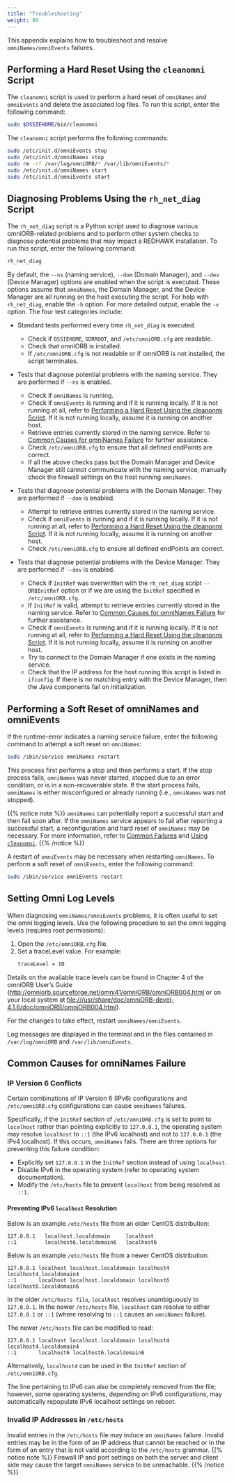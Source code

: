 ```yaml
---
title: "Troubleshooting"
weight: 80
---
```


This appendix explains how to troubleshoot and resolve `omniNames/omniEvents` failures.

## Performing a Hard Reset Using the `cleanomni` Script

The `cleanomni` script is used to perform a hard reset of `omniNames` and `omniEvents` and delete the associated log files. To run this script, enter the following command:

```bash
sudo $OSSIEHOME/bin/cleanomni
```

The `cleanomni` script performs the following commands:

```bash
sudo /etc/init.d/omniEvents stop
sudo /etc/init.d/omniNames stop
sudo rm -rf /var/log/omniORB/* /var/lib/omniEvents/*
sudo /etc/init.d/omniNames start
sudo /etc/init.d/omniEvents start
```

## Diagnosing Problems Using the `rh_net_diag` Script

The `rh_net_diag` script is a Python script used to diagnose various omniORB-related problems and to perform other system checks to diagnose potential problems that may impact a REDHAWK installation. To run this script, enter the following command:

```bash
rh_net_diag
```

By default, the `--ns` (naming service), `--dom` (Domain Manager), and `--dev` (Device Manager) options are enabled when the script is executed. These options assume that `omniNames`, the Domain Manager, and the Device Manager are all running on the host executing the script. For help with `rh_net_diag`, enable the `-h` option. For more detailed output, enable the `-v` option. The four test categories include:

  - Standard tests performed every time `rh_net_diag` is executed.
      - Check if `OSSIEHOME`, `SDRROOT`, and `/etc/omniORB.cfg` are readable.
      - Check that omniORB is installed.
      - If `/etc/omniORB.cfg` is not readable or if omniORB is not installed, the script terminates.

  - Tests that diagnose potential problems with the naming service. They are performed if `--ns` is enabled.
      - Check if `omniNames` is running.
      - Check if `omniEvents` is running and if it is running locally. If it is not running at all, refer to [Performing a Hard Reset Using the cleanonmi Script](#performing-a-hard-reset-using-the-cleanomni-script). If it is not running locally, assume it is running on another host.
      - Retrieve entries currently stored in the naming service. Refer to [Common Causes for omniNames Failure](#common-causes-for-omninames-failure) for further assistance.
      - Check `/etc/omniORB.cfg` to ensure that all defined endPoints are correct.
      - If all the above checks pass but the Domain Manager and Device Manager still cannot communicate with the naming service, manually check the firewall settings on the host running `omniNames`.

  - Tests that diagnose potential problems with the Domain Manager. They are performed if `--dom` is enabled.
      - Attempt to retrieve entries currently stored in the naming service.
      - Check if `omniEvents` is running and if it is running locally. If it is not running at all, refer to [Performing a Hard Reset Using the cleanonmi Script](#performing-a-hard-reset-using-the-cleanomni-script). If it is not running locally, assume it is running on another host.
      - Check `/etc/omniORB.cfg` to ensure all defined endPoints are correct.

  - Tests that diagnose potential problems with the Device Manager. They are performed if `--dev` is enabled.
      - Check if `InitRef` was overwritten with the `rh_net_diag` script `--ORBInitRef` option or if we are using the `InitRef` specified in `/etc/omniORB.cfg`.
      - If `InitRef` is valid, attempt to retrieve entries currently stored in the naming service. Refer to [Common Causes for omniNames Failure](#common-causes-for-omninames-failure) for further assistance.
      - Check if `omniEvents` is running and if it is running locally. If it is not running at all, refer to [Performing a Hard Reset Using the cleanonmi Script](#performing-a-hard-reset-using-the-cleanomni-script). If it is not running locally, assume it is running on another host.
      - Try to connect to the Domain Manager if one exists in the naming service.
      - Check that the IP address for the host running this script is listed in `ifconfig`. If there is no matching entry with the Device Manager, then the Java components fail on initialization.

## Performing a Soft Reset of omniNames and omniEvents

If the runtime-error indicates a naming service failure, enter the following command to attempt a soft reset on `omniNames`:

```bash
sudo /sbin/service omniNames restart
```

This process first performs a stop and then performs a start. If the stop process fails, `omniNames` was never started, stopped due to an error condition, or is in a non-recoverable state. If the start process fails, `omniNames` is either misconfigured or already running (i.e., `omniNames` was not stopped).

{{% notice note %}}
 `omniNames` can potentially report a successful start and then fail soon after. If the `omniNames` service appears to fail after reporting a successful start, a reconfiguration and hard reset of `omniNames` may be necessary. For more information, refer to [Common Failures](#common-causes-for-omninames-failure) and [Using `cleanomni`](#performing-a-hard-reset-using-the-cleanomni-script).
 {{% /notice %}}

A restart of `omniEvents` may be necessary when restarting `omniNames`. To perform a soft reset of `omniEvents`, enter the following command:

```bash
sudo /sbin/service omniEvents restart
```

## Setting Omni Log Levels

When diagnosing `omniNames/omniEvents` problems, it is often useful to set the omni logging levels. Use the following procedure to set the omni logging levels (requires root permissions):

1.  Open the `/etc/omniORB.cfg` file.
2.  Set a traceLevel value. For example:
    ```bash
    traceLevel = 10
    ```

Details on the available trace levels can be found in Chapter 4 of the omniORB User’s Guide (<http://omniorb.sourceforge.net/omni41/omniORB/omniORB004.html> or on your local system at <file:///usr/share/doc/omniORB-devel-4.1.6/doc/omniORB/omniORB004.html>).

For the changes to take effect, restart `omniNames/omniEvents`.

Log messages are displayed in the terminal and in the files contained in `/var/log/omniORB` and `/var/lib/omniEvents`.

## Common Causes for omniNames Failure

### IP Version 6 Conflicts

Certain combinations of IP Version 6 (IPv6) configurations and `/etc/omniORB.cfg` configurations can cause `omniNames` failures.

Specifically, if the `InitRef` section of `/etc/omniORB.cfg` is set to point to `localhost` rather than pointing explicitly to `127.0.0.1`, the operating system may resolve `localhost` to `::1` (the IPv6 localhost) and not to `127.0.0.1` (the IPv4 localhost). If this occurs, `omniNames` fails. There are three options for preventing this failure condition:

  - Explicitly set `127.0.0.1` in the `InitRef` section instead of using `localhost`.
  - Disable IPv6 in the operating system (refer to operating system documentation).
  - Modify the `/etc/hosts` file to prevent `localhost` from being resolved as `::1`.

#### Preventing IPv6 `localhost` Resolution

Below is an example `/etc/hosts` file from an older CentOS distribution:

```/etc/hosts
127.0.0.1   localhost.localdomain     localhost
::1         localhost6.localdomain6   localhost6
```

Below is an example `/etc/hosts` file from a newer CentOS distribution:

```/etc/hosts
127.0.0.1 localhost localhost.localdomain localhost4 localhost4.localdomain4
::1       localhost localhost.localdomain localhost6 localhost6.localdomain6
```

In the older `/etc/hosts file`, `localhost` resolves unambiguously to `127.0.0.1`. In the newer `/etc/hosts` file, `localhost` can resolve to either `127.0.0.1` or `::1` (where resolving to `::1` causes an `omniNames` failure).

The newer `/etc/hosts` file can be modified to read:

```/etc/hosts
127.0.0.1 localhost localhost.localdomain localhost4 localhost4.localdomain4
::1       localhost6 localhost6.localdomain6
```

Alternatively, `localhost4` can be used in the `InitRef` section of `/etc/omniORB.cfg`.

The line pertaining to IPv6 can also be completely removed from the file; however, some operating systems, depending on IPv6 configurations, may automatically repopulate IPv6 localhost settings on reboot.

### Invalid IP Addresses in `/etc/hosts`

Invalid entries in the `/etc/hosts` file may induce an `omniNames` failure. Invalid entries may be in the form of an IP address that cannot be reached or in the form of an entry that is not valid according to the `/etc/hosts` grammar.
{{% notice note %}}
Firewall IP and port settings on both the server and client side may cause the target `omniNames` service to be unreachable.
{{% /notice %}}
